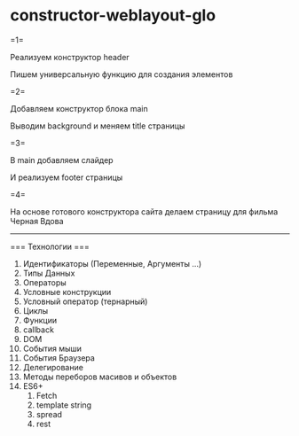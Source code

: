 # constructor-weblayout-glo

=1=

Реализуем конструктор header

Пишем универсальную функцию для создания элементов

=2=

Добавляем конструктор блока main

Выводим background и меняем title страницы

=3=

В main добавляем слайдер

И реализуем footer страницы

=4=

На основе готового конструктора сайта делаем страницу для фильма Черная Вдова

---

=== Технологии ===

1. Идентификаторы (Переменные, Аргументы ...)
2. Типы Данных
3. Операторы
4. Условные конструкции
5. Условный оператор (тернарный)
6. Циклы
7. Функции
8. callback
9. DOM
10. События мыши
11. События Браузера
12. Делегирование
13. Методы переборов масивов и объектов
14. ES6+
    1. Fetch
    2. template string
    3. spread
    4. rest
